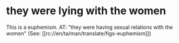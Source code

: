 # they were lying with the women

This is a euphemism. AT: "they were having sexual relations with the women" (See: [[rc://en/ta/man/translate/figs-euphemism]])

